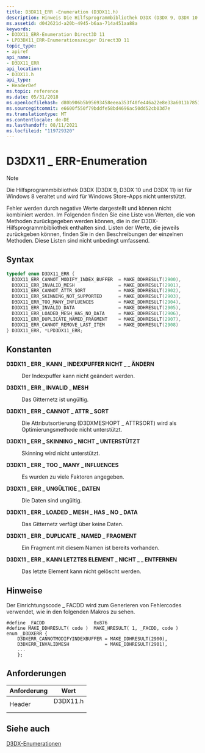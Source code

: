 ```yaml
---
title: D3DX11_ERR -Enumeration (D3DX11.h)
description: Hinweis Die Hilfsprogrammbibliothek D3DX (D3DX 9, D3DX 10 und D3DX 11) ist für Windows 8 veraltet und wird für Windows Store-Apps nicht unterstützt. Fehler werden durch negative Werte dargestellt und können nicht kombiniert werden.
ms.assetid: d042621d-a20b-4945-b6aa-714a451aa88a
keywords:
- D3DX11_ERR-Enumeration Direct3D 11
- LPD3DX11_ERR-Enumerationszeiger Direct3D 11
topic_type:
- apiref
api_name:
- D3DX11_ERR
api_location:
- D3DX11.h
api_type:
- HeaderDef
ms.topic: reference
ms.date: 05/31/2018
ms.openlocfilehash: d80b906b5b95693458eeea353f40fe446a22e8e33a6011b7851cf6d9663b3ed4
ms.sourcegitcommit: e6600f550f79bddfe58bd4696ac50dd52cb03d7e
ms.translationtype: MT
ms.contentlocale: de-DE
ms.lasthandoff: 08/11/2021
ms.locfileid: "119729320"
---
```

# <a name="d3dx11_err-enumeration"></a>D3DX11 \_ ERR-Enumeration

> [!Note]  
> Die Hilfsprogrammbibliothek D3DX (D3DX 9, D3DX 10 und D3DX 11) ist für Windows 8 veraltet und wird für Windows Store-Apps nicht unterstützt.

 

Fehler werden durch negative Werte dargestellt und können nicht kombiniert werden. Im Folgenden finden Sie eine Liste von Werten, die von Methoden zurückgegeben werden können, die in der D3DX-Hilfsprogrammbibliothek enthalten sind. Listen der Werte, die jeweils zurückgeben können, finden Sie in den Beschreibungen der einzelnen Methoden. Diese Listen sind nicht unbedingt umfassend.

## <a name="syntax"></a>Syntax


```C++
typedef enum D3DX11_ERR { 
  D3DX11_ERR_CANNOT_MODIFY_INDEX_BUFFER  = MAKE_DDHRESULT(2900),
  D3DX11_ERR_INVALID_MESH                = MAKE_DDHRESULT(2901),
  D3DX11_ERR_CANNOT_ATTR_SORT            = MAKE_DDHRESULT(2902),
  D3DX11_ERR_SKINNING_NOT_SUPPORTED      = MAKE_DDHRESULT(2903),
  D3DX11_ERR_TOO_MANY_INFLUENCES         = MAKE_DDHRESULT(2904),
  D3DX11_ERR_INVALID_DATA                = MAKE_DDHRESULT(2905),
  D3DX11_ERR_LOADED_MESH_HAS_NO_DATA     = MAKE_DDHRESULT(2906),
  D3DX11_ERR_DUPLICATE_NAMED_FRAGMENT    = MAKE_DDHRESULT(2907),
  D3DX11_ERR_CANNOT_REMOVE_LAST_ITEM     = MAKE_DDHRESULT(2908)
} D3DX11_ERR, *LPD3DX11_ERR;
```



## <a name="constants"></a>Konstanten

<dl> <dt>

<span id="D3DX11_ERR_CANNOT_MODIFY_INDEX_BUFFER"></span><span id="d3dx11_err_cannot_modify_index_buffer"></span>**D3DX11 \_ ERR \_ KANN \_ INDEXPUFFER NICHT \_ \_ ÄNDERN**
</dt> <dd>

Der Indexpuffer kann nicht geändert werden.

</dd> <dt>

<span id="D3DX11_ERR_INVALID_MESH"></span><span id="d3dx11_err_invalid_mesh"></span>**D3DX11 \_ ERR \_ INVALID \_ MESH**
</dt> <dd>

Das Gitternetz ist ungültig.

</dd> <dt>

<span id="D3DX11_ERR_CANNOT_ATTR_SORT"></span><span id="d3dx11_err_cannot_attr_sort"></span>**D3DX11 \_ ERR \_ CANNOT \_ ATTR \_ SORT**
</dt> <dd>

Die Attributsortierung (D3DXMESHOPT \_ ATTRSORT) wird als Optimierungsmethode nicht unterstützt.

</dd> <dt>

<span id="D3DX11_ERR_SKINNING_NOT_SUPPORTED"></span><span id="d3dx11_err_skinning_not_supported"></span>**D3DX11 \_ ERR \_ SKINNING \_ NICHT \_ UNTERSTÜTZT**
</dt> <dd>

Skinning wird nicht unterstützt.

</dd> <dt>

<span id="D3DX11_ERR_TOO_MANY_INFLUENCES"></span><span id="d3dx11_err_too_many_influences"></span>**D3DX11 \_ ERR \_ TOO \_ MANY \_ INFLUENCES**
</dt> <dd>

Es wurden zu viele Faktoren angegeben.

</dd> <dt>

<span id="D3DX11_ERR_INVALID_DATA"></span><span id="d3dx11_err_invalid_data"></span>**D3DX11 \_ ERR \_ UNGÜLTIGE \_ DATEN**
</dt> <dd>

Die Daten sind ungültig.

</dd> <dt>

<span id="D3DX11_ERR_LOADED_MESH_HAS_NO_DATA"></span><span id="d3dx11_err_loaded_mesh_has_no_data"></span>**D3DX11 \_ ERR \_ LOADED \_ MESH \_ HAS \_ NO \_ DATA**
</dt> <dd>

Das Gitternetz verfügt über keine Daten.

</dd> <dt>

<span id="D3DX11_ERR_DUPLICATE_NAMED_FRAGMENT"></span><span id="d3dx11_err_duplicate_named_fragment"></span>**D3DX11 \_ ERR \_ DUPLICATE \_ NAMED \_ FRAGMENT**
</dt> <dd>

Ein Fragment mit diesem Namen ist bereits vorhanden.

</dd> <dt>

<span id="D3DX11_ERR_CANNOT_REMOVE_LAST_ITEM"></span><span id="d3dx11_err_cannot_remove_last_item"></span>**D3DX11 \_ ERR \_ KANN LETZTES ELEMENT \_ NICHT \_ \_ ENTFERNEN**
</dt> <dd>

Das letzte Element kann nicht gelöscht werden.

</dd> </dl>

## <a name="remarks"></a>Hinweise

Der Einrichtungscode \_ FACDD wird zum Generieren von Fehlercodes verwendet, wie in den folgenden Makros zu sehen.


```
#define _FACDD                  0x876
#define MAKE_DDHRESULT( code )  MAKE_HRESULT( 1, _FACDD, code )
enum _D3DXERR {
    D3DXERR_CANNOTMODIFYINDEXBUFFER = MAKE_DDHRESULT(2900),
    D3DXERR_INVALIDMESH             = MAKE_DDHRESULT(2901),
    ...
    };
```



## <a name="requirements"></a>Anforderungen



| Anforderung | Wert |
|-------------------|-------------------------------------------------------------------------------------|
| Header<br/> | <dl> <dt>D3DX11.h</dt> </dl> |



## <a name="see-also"></a>Siehe auch

<dl> <dt>

[D3DX-Enumerationen](d3d11-graphics-reference-d3dx11-enums.md)
</dt> </dl>

 

 





